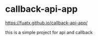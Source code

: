# callback-api-app

https://fuatx.github.io/callback-api-app/

this is a simple project for api and callback

